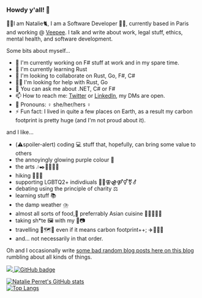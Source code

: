 ### Howdy y'all! 👋

🙋‍♀️I am Natalie🐈, I am a Software Developer 👩‍💻, currently based in Paris and working @ [Veepee](https://www.veepee.com). I talk and write about work, legal stuff, ethics, mental health, and software development.

Some bits about myself...

- 🔭 I'm currently working on F# stuff at work and in my spare time.
- 🌱 I'm currently learning Rust
- 👯 I'm looking to collaborate on Rust, Go, F#, C#
- 🤸‍♀️ I'm looking for help with Rust, Go
- 💬 You can ask me about .NET, C# or F#
- 📫 How to reach me: [Twitter](https://twitter.com/natalie_perret) or [LinkedIn](https://www.linkedin.com/in/natalie-perret), my DMs are open.
- 👩 Pronouns: ♀️ she/her/hers ♀️
- ⚡ Fun fact: I lived in quite a few places on Earth, as a result my carbon footprint is pretty huge (and I'm not proud about it).

and I like...

- (⚠️spoiler-alert) coding 💻 stuff that, hopefully, can bring some value to others
- the annoyingly glowing purple colour 💜
- the arts 🎶✒️🍿💃🗿🎨
- hiking 🚶‍♀️🥾
- supporting LGBTQ2+ indivdiuals 🏳️‍🌈⚢⚣⚤⚥⚧️⚦
- debating using the principle of charity ⚖️
- learning stuff 📚
- the damp weather ⛈️
- almost all sorts of food,🤤 preferrably Asian cuisine 🥢🍜🦐🍛🥔
- taking sh*te 🖼️ with my 📱📷
- travelling 🧳🗺️🧭 even if it means carbon footprint++; ✈️🚆🚴‍♀️
- and... not necessarily in that order.

Oh and I occasionally write [some bad random blog posts here on this blog](https://natalie-o-perret.github.io) rumbling about all kinds of things.

<a href="http://twitter.com/natalie_perret">
  <img src="https://img.shields.io/twitter/follow/natalie_perret?label=Twitter&logo=twitter&style=for-the-badge" />
</a>

<a href="https://github.com/natalie-o-perret?tab=followers">
  <img src="https://img.shields.io/github/followers/natalie-o-perret?label=Followers&logo=GitHub&style=for-the-badge" alt="GitHub badge" />
</a>

[![Natalie Perret's GitHub stats](https://github-readme-stats.vercel.app/api?username=natalie-o-perret&count_private=true&theme=omni&show_icons=true&include_all_commits=true)](https://github.com/natalie-o-perret)
</br>
[![Top Langs](https://github-readme-stats.vercel.app/api/top-langs/?username=natalie-o-perret&hide=matlab,jupyter%20notebook,css,scss&theme=omni&langs_count=5)](https://github.com/natalie-o-perret)
